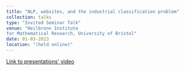 ```yaml
---
title: "NLP, websites, and the industrial classification problem"
collection: talks
type: "Invited Seminar Talk"
venue: "Heilbronn Institute
for Mathematical Research, University of Bristol"
date: 01-03-2023
location: "(held online)"
---
```



[Link to presentations' video](https://www.youtube.com/watch?v=LckMlbr1QUI&t=1569s)
